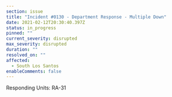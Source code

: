 ```yaml
---
section: issue
title: "Incident #0130 - Department Response - Multiple Down"
date: 2021-02-12T20:30:40.397Z
status: in_progress
pinned: ""
current_severity: disrupted
max_severity: disrupted
duration: ""
resolved_on: ""
affected:
  - South Los Santos
enableComments: false
---
```

Responding Units: RA-31